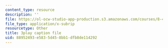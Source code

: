 ```yaml
---
content_type: resource
description: ''
file: https://ol-ocw-studio-app-production.s3.amazonaws.com/courses/8-421-atomic-and-optical-physics-i-spring-2014/88952493e5835d458bb1dfb8de114292_o3Oog9I25dA.vtt
file_type: application/x-subrip
resourcetype: Other
title: 3play caption file
uid: 88952493-e583-5d45-8bb1-dfb8de114292
---
```

